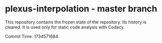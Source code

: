 # plexus-interpolation - master branch

This repository contains the frozen state of the repository.
Its history is cleared. It is used only for static code
analysis with Codacy.

Commit Time: 1734571684
